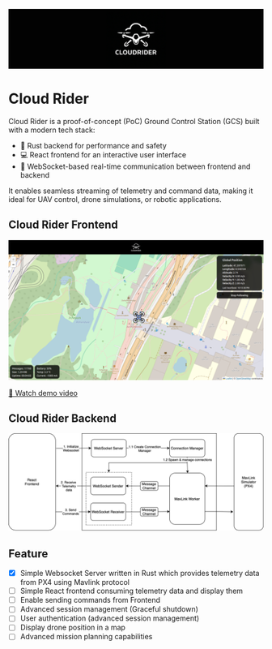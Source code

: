 <p align="center">
<img src="assets/cloud_rider_banner.png" alt="Logo"/>
</p>

# Cloud Rider

Cloud Rider is a proof-of-concept (PoC) Ground Control Station (GCS) built with a modern tech stack:

- 🚀 Rust backend for performance and safety
- 💻 React frontend for an interactive user interface
- 🔄 WebSocket-based real-time communication between frontend and backend


It enables seamless streaming of telemetry and command data, making it ideal for UAV control, drone simulations, or robotic applications.

## Cloud Rider Frontend

<img src="assets/cloud_rider_ui.png" alt="Logo"/>

[🎥 Watch demo video](assets/cloud_rider_tracking_mode.mp4)

## Cloud Rider Backend

<img src="assets/high-level-server.drawio.png" alt="Logo"/>



## Feature

- [x] Simple Websocket Server written in Rust which provides telemetry data from PX4 using Mavlink protocol
- [ ] Simple React frontend consuming telemetry data and display them
- [ ] Enable sending commands from Frontend
- [ ] Advanced session management (Graceful shutdown)
- [ ] User authentication (advanced session management)
- [ ] Display drone position in a map
- [ ] Advanced mission planning capabilities
